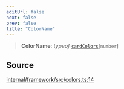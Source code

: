 ```yaml
---
editUrl: false
next: false
prev: false
title: "ColorName"
---
```


> **ColorName**: *typeof* [`cardColors`](../variables/cardColors.md)\[`number`\]

## Source

[internal/framework/src/colors.ts:14](https://github.com/nodenogg-in/alpha-p2p/blob/d78065f/internal/framework/src/colors.ts#L14)
